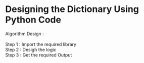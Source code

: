 # Designing the Dictionary Using Python Code

Algorithm Design : <br>
<br>
Step 1 : Import the required library <br>
Step 2 : Desigh the logic            <br>
Step 3 : Get the required Output      
